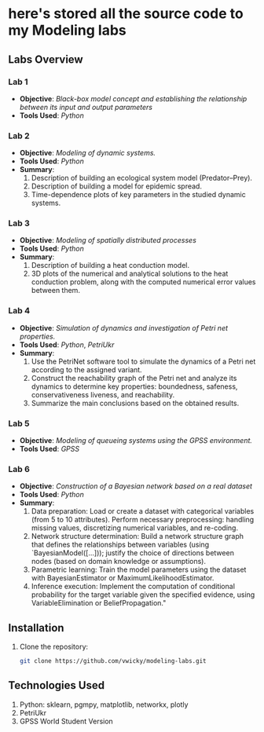 # here's stored all the source code to my Modeling labs

## Labs Overview

### Lab 1
- **Objective**: *Black-box model concept and establishing the relationship between its input and output parameters*
- **Tools Used**: *Python*

### Lab 2
- **Objective**: *Modeling of dynamic systems.*
- **Tools Used**: *Python*
- **Summary**: 
  1. Description of building an ecological system model (Predator–Prey).
  2. Description of building a model for epidemic spread.
  3. Time-dependence plots of key parameters in the studied dynamic systems.
  
### Lab 3
- **Objective**: *Modeling of spatially distributed processes*
- **Tools Used**: *Python*
- **Summary**: 
  1. Description of building a heat conduction model.
  2. 3D plots of the numerical and analytical solutions to the heat conduction problem, along with the computed numerical error values between them.

### Lab 4
- **Objective**: *Simulation of dynamics and investigation of Petri net properties.*
- **Tools Used**: *Python*, *PetriUkr*
- **Summary**: 
  1. Use the PetriNet software tool to simulate the dynamics of a Petri net according to the assigned variant.
  2. Construct the reachability graph of the Petri net and analyze its dynamics to determine key properties: boundedness, safeness, conservativeness liveness, and reachability.
  3. Summarize the main conclusions based on the obtained results.

### Lab 5
- **Objective**: *Modeling of queueing systems using the GPSS environment.*
- **Tools Used**: *GPSS*

### Lab 6
- **Objective**: *Construction of a Bayesian network based on a real dataset*
- **Tools Used**: *Python*
- **Summary**: 
  1. Data preparation: Load or create a dataset with categorical variables (from 5 to 10 attributes). Perform necessary preprocessing: handling missing values, discretizing numerical variables, and re-coding.
  2. Network structure determination: Build a network structure graph that defines the relationships between variables (using `BayesianModel([...])); justify the choice of directions between nodes (based on domain knowledge or assumptions).
  3. Parametric learning: Train the model parameters using the dataset with BayesianEstimator or MaximumLikelihoodEstimator.
  4. Inference execution: Implement the computation of conditional probability for the target variable given the specified evidence, using VariableElimination or BeliefPropagation."

## Installation

1. Clone the repository:
   ```bash
   git clone https://github.com/vwicky/modeling-labs.git

## Technologies Used
1. Python: sklearn, pgmpy, matplotlib, networkx, plotly
2. PetriUkr
3. GPSS World Student Version